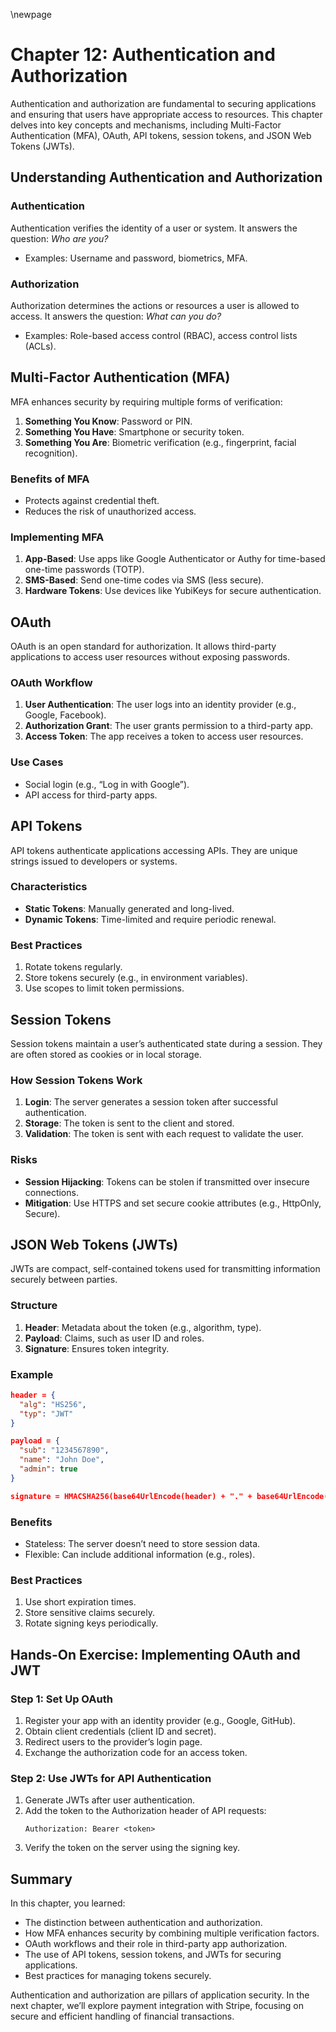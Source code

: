 \newpage
# Chapter 12: Authentication and Authorization

Authentication and authorization are fundamental to securing applications and ensuring that users have appropriate access to resources. This chapter delves into key concepts and mechanisms, including Multi-Factor Authentication (MFA), OAuth, API tokens, session tokens, and JSON Web Tokens (JWTs).

## Understanding Authentication and Authorization

### Authentication
Authentication verifies the identity of a user or system. It answers the question: *Who are you?*
- Examples: Username and password, biometrics, MFA.

### Authorization
Authorization determines the actions or resources a user is allowed to access. It answers the question: *What can you do?*
- Examples: Role-based access control (RBAC), access control lists (ACLs).

## Multi-Factor Authentication (MFA)

MFA enhances security by requiring multiple forms of verification:
1. **Something You Know**: Password or PIN.
2. **Something You Have**: Smartphone or security token.
3. **Something You Are**: Biometric verification (e.g., fingerprint, facial recognition).

### Benefits of MFA
- Protects against credential theft.
- Reduces the risk of unauthorized access.

### Implementing MFA
1. **App-Based**: Use apps like Google Authenticator or Authy for time-based one-time passwords (TOTP).
2. **SMS-Based**: Send one-time codes via SMS (less secure).
3. **Hardware Tokens**: Use devices like YubiKeys for secure authentication.

## OAuth

OAuth is an open standard for authorization. It allows third-party applications to access user resources without exposing passwords.

### OAuth Workflow
1. **User Authentication**: The user logs into an identity provider (e.g., Google, Facebook).
2. **Authorization Grant**: The user grants permission to a third-party app.
3. **Access Token**: The app receives a token to access user resources.

### Use Cases
- Social login (e.g., “Log in with Google”).
- API access for third-party apps.

## API Tokens

API tokens authenticate applications accessing APIs. They are unique strings issued to developers or systems.

### Characteristics
- **Static Tokens**: Manually generated and long-lived.
- **Dynamic Tokens**: Time-limited and require periodic renewal.

### Best Practices
1. Rotate tokens regularly.
2. Store tokens securely (e.g., in environment variables).
3. Use scopes to limit token permissions.

## Session Tokens

Session tokens maintain a user’s authenticated state during a session. They are often stored as cookies or in local storage.

### How Session Tokens Work
1. **Login**: The server generates a session token after successful authentication.
2. **Storage**: The token is sent to the client and stored.
3. **Validation**: The token is sent with each request to validate the user.

### Risks
- **Session Hijacking**: Tokens can be stolen if transmitted over insecure connections.
- **Mitigation**: Use HTTPS and set secure cookie attributes (e.g., HttpOnly, Secure).

## JSON Web Tokens (JWTs)

JWTs are compact, self-contained tokens used for transmitting information securely between parties.

### Structure
1. **Header**: Metadata about the token (e.g., algorithm, type).
2. **Payload**: Claims, such as user ID and roles.
3. **Signature**: Ensures token integrity.

### Example
```json
header = {
  "alg": "HS256",
  "typ": "JWT"
}

payload = {
  "sub": "1234567890",
  "name": "John Doe",
  "admin": true
}

signature = HMACSHA256(base64UrlEncode(header) + "." + base64UrlEncode(payload), secret)
```

### Benefits
- Stateless: The server doesn’t need to store session data.
- Flexible: Can include additional information (e.g., roles).

### Best Practices
1. Use short expiration times.
2. Store sensitive claims securely.
3. Rotate signing keys periodically.

## Hands-On Exercise: Implementing OAuth and JWT

### Step 1: Set Up OAuth
1. Register your app with an identity provider (e.g., Google, GitHub).
2. Obtain client credentials (client ID and secret).
3. Redirect users to the provider’s login page.
4. Exchange the authorization code for an access token.

### Step 2: Use JWTs for API Authentication
1. Generate JWTs after user authentication.
2. Add the token to the Authorization header of API requests:
   ```http
   Authorization: Bearer <token>
   ```
3. Verify the token on the server using the signing key.

## Summary

In this chapter, you learned:
- The distinction between authentication and authorization.
- How MFA enhances security by combining multiple verification factors.
- OAuth workflows and their role in third-party app authorization.
- The use of API tokens, session tokens, and JWTs for securing applications.
- Best practices for managing tokens securely.

Authentication and authorization are pillars of application security. In the next chapter, we’ll explore payment integration with Stripe, focusing on secure and efficient handling of financial transactions.

